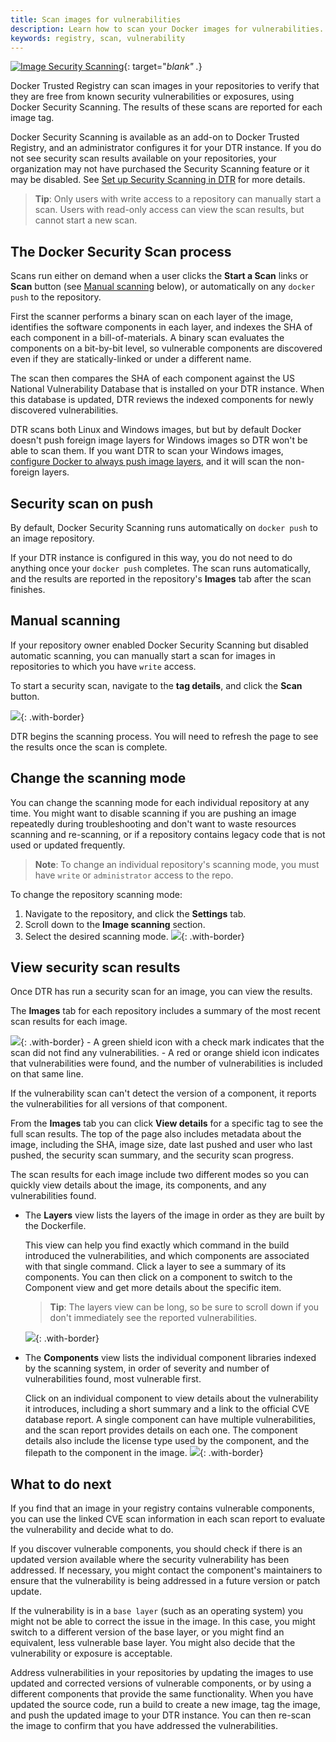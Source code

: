 ```yaml
---
title: Scan images for vulnerabilities
description: Learn how to scan your Docker images for vulnerabilities.
keywords: registry, scan, vulnerability
---
```

[![Image Security Scanning](../../images/scanning_video.png)](https://www.youtube.com/watch?v=121poCB0Nn8 "Images Security Scanning"){: target="*blank" .*}

Docker Trusted Registry can scan images in your repositories to verify that they are free from known security vulnerabilities or exposures, using Docker Security Scanning. The results of these scans are reported for each image tag.

Docker Security Scanning is available as an add-on to Docker Trusted Registry, and an administrator configures it for your DTR instance. If you do not see security scan results available on your repositories, your organization may not have purchased the Security Scanning feature or it may be disabled. See [Set up Security Scanning in DTR](../../admin/configure/set-up-vulnerability-scans.md) for more details.

> **Tip**: Only users with write access to a repository can manually start a scan. Users with read-only access can view the scan results, but cannot start a new scan.

## The Docker Security Scan process

Scans run either on demand when a user clicks the **Start a Scan** links or **Scan** button (see [Manual scanning](#manual-scanning) below), or automatically on any `docker push` to the repository.

First the scanner performs a binary scan on each layer of the image, identifies the software components in each layer, and indexes the SHA of each component in a bill-of-materials. A binary scan evaluates the components on a bit-by-bit level, so vulnerable components are discovered even if they are statically-linked or under a different name.

The scan then compares the SHA of each component against the US National Vulnerability Database that is installed on your DTR instance. When this database is updated, DTR reviews the indexed components for newly discovered vulnerabilities.

DTR scans both Linux and Windows images, but but by default Docker doesn't push foreign image layers for Windows images so DTR won't be able to scan them. If you want DTR to scan your Windows images, [configure Docker to always push image layers](pull-and-push-images.md), and it will scan the non-foreign layers.

## Security scan on push

By default, Docker Security Scanning runs automatically on `docker push` to an image repository.

If your DTR instance is configured in this way, you do not need to do anything once your `docker push` completes. The scan runs automatically, and the results are reported in the repository's **Images** tab after the scan finishes.

## Manual scanning

If your repository owner enabled Docker Security Scanning but disabled automatic scanning, you can manually start a scan for images in repositories to which you have `write` access.

To start a security scan, navigate to the **tag details**, and click the **Scan** button.

![](../../images/scan-images-for-vulns-1.png){: .with-border}

DTR begins the scanning process. You will need to refresh the page to see the results once the scan is complete.

## Change the scanning mode

You can change the scanning mode for each individual repository at any time. You might want to disable scanning if you are pushing an image repeatedly during troubleshooting and don't want to waste resources scanning and re-scanning, or if a repository contains legacy code that is not used or updated frequently.

> **Note**: To change an individual repository's scanning mode, you must have `write` or `administrator` access to the repo.

To change the repository scanning mode:

1. Navigate to the repository, and click the **Settings** tab.
2. Scroll down to the **Image scanning** section.
3. Select the desired scanning mode. ![](../../images/scan-images-for-vulns-2.png){: .with-border}

## View security scan results

Once DTR has run a security scan for an image, you can view the results.

The **Images** tab for each repository includes a summary of the most recent scan results for each image.

![](../../images/scan-images-for-vulns-3.png){: .with-border} - A green shield icon with a check mark indicates that the scan did not find any vulnerabilities. - A red or orange shield icon indicates that vulnerabilities were found, and the number of vulnerabilities is included on that same line.

If the vulnerability scan can't detect the version of a component, it reports the vulnerabilities for all versions of that component.

From the **Images** tab you can click **View details** for a specific tag to see the full scan results. The top of the page also includes metadata about the image, including the SHA, image size, date last pushed and user who last pushed, the security scan summary, and the security scan progress.

The scan results for each image include two different modes so you can quickly view details about the image, its components, and any vulnerabilities found.

- The **Layers** view lists the layers of the image in order as they are built by the Dockerfile.
    
    This view can help you find exactly which command in the build introduced the vulnerabilities, and which components are associated with that single command. Click a layer to see a summary of its components. You can then click on a component to switch to the Component view and get more details about the specific item.
    
    > **Tip**: The layers view can be long, so be sure to scroll down if you don't immediately see the reported vulnerabilities.
    
    ![](../../images/scan-images-for-vulns-4.png){: .with-border}

- The **Components** view lists the individual component libraries indexed by the scanning system, in order of severity and number of vulnerabilities found, most vulnerable first.
    
    Click on an individual component to view details about the vulnerability it introduces, including a short summary and a link to the official CVE database report. A single component can have multiple vulnerabilities, and the scan report provides details on each one. The component details also include the license type used by the component, and the filepath to the component in the image. ![](../../images/scan-images-for-vulns-5.png){: .with-border}

## What to do next

If you find that an image in your registry contains vulnerable components, you can use the linked CVE scan information in each scan report to evaluate the vulnerability and decide what to do.

If you discover vulnerable components, you should check if there is an updated version available where the security vulnerability has been addressed. If necessary, you might contact the component's maintainers to ensure that the vulnerability is being addressed in a future version or patch update.

If the vulnerability is in a `base layer` (such as an operating system) you might not be able to correct the issue in the image. In this case, you might switch to a different version of the base layer, or you might find an equivalent, less vulnerable base layer. You might also decide that the vulnerability or exposure is acceptable.

Address vulnerabilities in your repositories by updating the images to use updated and corrected versions of vulnerable components, or by using a different components that provide the same functionality. When you have updated the source code, run a build to create a new image, tag the image, and push the updated image to your DTR instance. You can then re-scan the image to confirm that you have addressed the vulnerabilities.